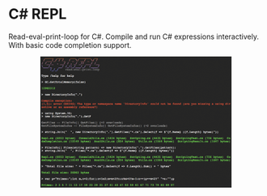 # C# REPL

Read-eval-print-loop for C#. Compile and run C# expressions interactively.
With basic code completion support.

<p align="center">
<img src="screenshot.png" width="75%"></a>
</p>